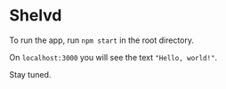 # Shelvd

To run the app, run `npm start` in the root directory.

On `localhost:3000` you will see the text `"Hello, world!"`.

Stay tuned.
